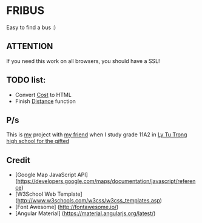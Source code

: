 # FRIBUS

Easy to find a bus :)

## ATTENTION

If you need this work on all browsers, you should have a SSL!

## TODO list:

* Convert [Cost](https://github.com/oobol2000oo/FRIBUS/blob/master/cost.php) to HTML
* Finish [Distance](https://github.com/oobol2000oo/FRIBUS/blob/master/distance.html) function

## P/s

This is [my](https://www.facebook.com/h3x4n1um) project with [my friend](https://www.facebook.com/jin.st742) when I study grade 11A2 in [Ly Tu Trong high school for the gifted](http://chuyenlytutrong.edu.vn/)

## Credit

* [Google Map JavaScript API] (https://developers.google.com/maps/documentation/javascript/reference)
* [W3School Web Template] (http://www.w3schools.com/w3css/w3css_templates.asp)
* [Font Awesome] (http://fontawesome.io/)
* [Angular Material] (https://material.angularjs.org/latest/)